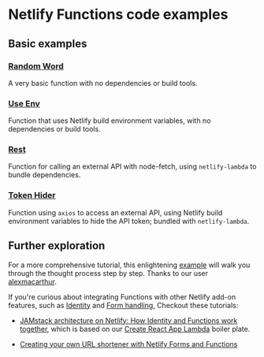 # Netlify Functions code examples

## Basic examples

### [Random Word](https://github.com/netlify/code-examples/tree/master/function_examples/random-word)

A very basic function with no dependencies or build tools.

### [Use Env](https://github.com/netlify/code-examples/tree/master/function_examples/use-env)

Function that uses Netlify build environment variables, with no dependencies or build tools.

### [Rest](https://github.com/netlify/code-examples/tree/master/function_examples/rest)

Function for calling an external API with node-fetch, using `netlify-lambda` to bundle dependencies.

### [Token Hider](https://github.com/netlify/code-examples/tree/master/function_examples/token-hider)

Function using `axios` to access an external API, using Netlify build environment variables to hide the API token; bundled with `netlify-lambda`.

## Further exploration

For a more comprehensive tutorial, this enlightening [example](https://github.com/alexmacarthur/netlify-lambda-function-example) will walk you through the thought process step by step. Thanks to our user [alexmacarthur](https://github.com/alexmacarthur/netlify-lambda-function-example/commits?author=alexmacarthur).

If you're curious about integrating Functions with other Netlify add-on features, such as [Identity](https://www.netlify.com/docs/identity/) and [Form handling](https://www.netlify.com/docs/form-handling/), Checkout these tutorials:

* [JAMstack architecture on Netlify: How Identity and Functions work together](https://www.netlify.com/blog/2018/03/29/jamstack-architecture-on-netlify-how-identity-and-functions-work-together/), which is based on our [Create React App Lambda](https://github.com/netlify/create-react-app-lambda) boiler plate.

* [Creating your own URL shortener with Netlify Forms and Functions](https://medium.com/netlify/creating-your-own-url-shortener-with-netlify-forms-and-functions-a4286f55ea6c)
